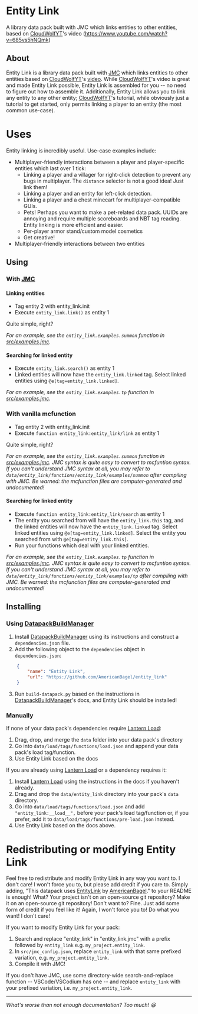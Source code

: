 # Entity Link
A library data pack built with JMC which links entities to other entities, based on [CloudWolfYT](https://github.com/CloudWolfYT)'s video (https://www.youtube.com/watch?v=685vs5hNQmk)

## About
Entity Link is a library data pack built with [JMC](https://github.com/WingedSeal/jmc/) which links entities to other entities based on [CloudWolfYT](https://github.com/CloudWolfYT)'s [video](https://www.youtube.com/watch?v=685vs5hNQmk). While [CloudWolfYT](https://github.com/CloudWolfYT)'s video is great and made Entity Link possible, Entity Link is assembled for you -- no need to figure out how to assemble it. Additionally, Entity Link allows you to link any entity to any other entity; [CloudWolfYT](https://github.com/CloudWolfYT)'s tutorial, while obviously just a tutorial to get started, only permits linking a player to an entity (the most common use-case).

# Uses
Entity linking is incredibly useful. Use-case examples include:
- Multiplayer-friendly interactions between a player and player-specific entities which last over 1 tick:
    - Linking a player and a villager for right-click detection to prevent any bugs in multiplayer. The `distance` selector is not a good idea! Just link them!
    - Linking a player and an entity for left-click detection.
    - Linking a player and a chest minecart for multiplayer-compatible GUIs.
    - Pets! Perhaps you want to make a pet-related data pack. UUIDs are annoying and require multiple scoreboards and NBT tag reading. Entity linking is more efficient and easier.
    - Per-player armor stand/custom model cosmetics
    - Get creative!
- Multiplayer-friendly interactions between two entities

## Using
### With [JMC](https://github.com/WingedSeal/jmc/)
#### Linking entities
- Tag entity 2 with entity_link.init
- Execute `entity_link.link()` as entity 1

Quite simple, right?

*For an example, see the `entity_link.examples.summon` function in [src/examples.jmc](https://github.com/AmericanBagel/entity_link/blob/2471734fb4e53b0f8f34c1df4967e3a0230c09ad/src/examples.jmc).*

#### Searching for linked entity
- Execute `entity_link.search()` as entity 1
- Linked entities will now have the `entity_link.linked` tag. Select linked entities using `@e[tag=entity_link.linked]`.

*For an example, see the `entity_link.examples.tp` function in [src/examples.jmc](https://github.com/AmericanBagel/entity_link/blob/2471734fb4e53b0f8f34c1df4967e3a0230c09ad/src/examples.jmc).*

### With vanilla mcfunction
- Tag entity 2 with entity_link.init
- Execute `function entity_link:entity_link/link` as entity 1

Quite simple, right?

*For an example, see the `entity_link.examples.summon` function in [src/examples.jmc](https://github.com/AmericanBagel/entity_link/blob/2471734fb4e53b0f8f34c1df4967e3a0230c09ad/src/examples.jmc). JMC syntax is quite easy to convert to mcfuntion syntax. If you can't understand JMC syntax at all, you may refer to `data/entity_link/functions/entity_link/examples/summon` after compiling with JMC. Be warned: the mcfunction files are computer-generated and undocumented!*

#### Searching for linked entity
- Execute `function entity_link:entity_link/search` as entity 1
- The entity you searched from will have the `entity_link.this` tag, and the linked entities will now have the `entity_link.linked` tag. Select linked entities using `@e[tag=entity_link.linked]`. Select the entity you searched from with `@e[tag=entity_link.this]`.
- Run your functions which deal with your linked entities.

*For an example, see the `entity_link.examples.tp` function in [src/examples.jmc](https://github.com/AmericanBagel/entity_link/blob/2471734fb4e53b0f8f34c1df4967e3a0230c09ad/src/examples.jmc). JMC syntax is quite easy to convert to mcfuntion syntax. If you can't understand JMC syntax at all, you may refer to `data/entity_link/functions/entity_link/examples/tp` after compiling with JMC. Be warned: the mcfunction files are computer-generated and undocumented!*

## Installing
### Using [DatapackBuildManager](https://github.com/ICY105/DatapackBuildManager)
1. Install [DatapackBuildManager](https://github.com/ICY105/DatapackBuildManager) using its instructions and construct a `dependencies.json` file.
2. Add the following object to the `dependencies` object in `dependencies.json`:
   
```json
    {
        "name": "Entity Link",
        "url": "https://github.com/AmericanBagel/entity_link"
    }
```

3. Run `build-datapack.py` based on the instructions in [DatapackBuildManager](https://github.com/ICY105/DatapackBuildManager)'s docs, and Entity Link should be installed!

### Manually
If none of your data pack's dependencies require [Lantern Load](https://github.com/LanternMC/load):
1. Drag, drop, and merge the `data` folder into your data pack's directory
2. Go into `data/load/tags/functions/load.json` and append your data pack's load tag/function.
3. Use Entity Link based on the docs

If you are already using [Lantern Load](https://github.com/LanternMC/load)  or a dependency requires it:
1. Install [Lantern Load](https://github.com/LanternMC/load) using the instructions in the docs if you haven't already.
2. Drag and drop the `data/entity_link` directory into your pack's `data` directory.
3. Go into `data/load/tags/functions/load.json` and add `"entity_link:__load__",` before your pack's load tag/function or, if you prefer, add it to `data/load/tags/functions/pre-load.json` instead.
4. Use Entity Link based on the docs above.

# Redistributing or modifying Entity Link
Feel free to redistribute and modify Entity Link in any way you want to. I don't care! I won't force you to, but please add credit if you care to. Simply adding, "This datapack uses [EntityLink](https://github.com/AmericanBagel/entity_link) by [AmericanBagel](https://github.com/AmericanBagel/)." to your README is enough! What? Your project isn't on an open-source git repository? Make it on an open-source git repository! Don't want to? Fine. Just add some form of credit if you feel like it! Again, I won't force you to! Do what you want! I don't care!

If you want to modify Entity Link for your pack:
1. Search and replace "entity_link" in "entity_link.jmc" with a prefix followed by `entity_link` e.g. `my_project.entity_link`.
2. In `src/jmc_config.json`, replace `entity_link` with that same prefixed variation, e.g. `my_project.entity_link`.
3. Compile it with JMC!

If you don't have JMC, use some directory-wide search-and-replace function -- VSCode/VSCodium has one -- and replace `entity_link` with your prefixed variation, i.e. `my_project.entity_link`.

---

*What's worse than not enough documentation? Too much! 😃*

